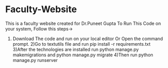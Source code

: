 # Faculty-Website
This is a faculty website created for Dr.Puneet Gupta
To Run This Code on your system, Follow this steps->
1) Download The code and run on your local editor Or Open the command prompt.
2)Go to textutils file and run pip install -r requirements.txt 
3)After the technologies are installed run python manage.py makemigrations and python manage.py migrate
4)Then run python manage.py runserver
